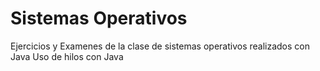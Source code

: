 # Sistemas Operativos
Ejercicios y Examenes de la clase de sistemas operativos realizados con Java
Uso de hilos con Java
